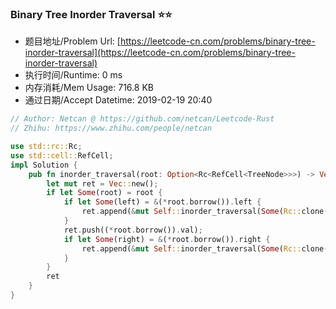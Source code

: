 ### Binary Tree Inorder Traversal :star::star:
- 题目地址/Problem Url: [https://leetcode-cn.com/problems/binary-tree-inorder-traversal](https://leetcode-cn.com/problems/binary-tree-inorder-traversal)
- 执行时间/Runtime: 0 ms 
- 内存消耗/Mem Usage: 716.8 KB
- 通过日期/Accept Datetime: 2019-02-19 20:40

```rust
// Author: Netcan @ https://github.com/netcan/Leetcode-Rust
// Zhihu: https://www.zhihu.com/people/netcan

use std::rc::Rc;
use std::cell::RefCell;
impl Solution {
    pub fn inorder_traversal(root: Option<Rc<RefCell<TreeNode>>>) -> Vec<i32> {
        let mut ret = Vec::new();
        if let Some(root) = root {
            if let Some(left) = &(*root.borrow()).left {
                ret.append(&mut Self::inorder_traversal(Some(Rc::clone(left))));
            }
            ret.push((*root.borrow()).val);
            if let Some(right) = &(*root.borrow()).right {
                ret.append(&mut Self::inorder_traversal(Some(Rc::clone(right))));
            }
        }
        ret
    }
}


```

